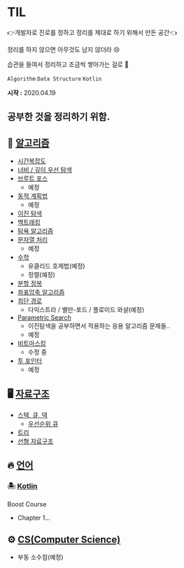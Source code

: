 # TIL

👉개발자로 진로를 정하고 정리를 제대로 하기 위해서 만든 공간👈

정리를 하지 않으면 아무것도 남지 않더라 😢

습관을 들여서 정리하고 조금씩 쌓아가는 걸로 👏

`Algorithm` `Data Structure`  `Kotlin` 

**시작 :** 2020.04.19  
## 공부한 것을 정리하기 위함. 



## 🌈 [알고리즘](https://github.com/Rurril/TIL/tree/master/Algorithm)

- [시간복잡도](https://github.com/Rurril/TIL/blob/master/Algorithm/%EC%95%8C%EA%B3%A0%EB%A6%AC%EC%A6%98%EC%9D%98%20%EC%8B%9C%EA%B0%84%20%EB%B3%B5%EC%9E%A1%EB%8F%84%20%EB%B6%84%EC%84%9D.md)
- [너비 / 깊이 우선 탐색]()
- [브루트 포스]()
  - 예정
- [동적 계획법]()
  - 예정
- [이진 탐색](https://github.com/Rurril/TIL/blob/master/Algorithm/%EC%9D%B4%EC%A7%84%ED%83%90%EC%83%89.md)
- [백트래킹](https://github.com/Rurril/TIL/blob/master/Algorithm/Backtracking.md)
- [탐욕 알고리즘](https://github.com/Rurril/TIL/blob/master/Algorithm/%EA%B7%B8%EB%A6%AC%EB%93%9C%20%EC%95%8C%EA%B3%A0%EB%A6%AC%EC%A6%98.md)
- [문자열 처리]()
  - 예정
- [수학]()
  - 유클리드 호제법(예정)
  - 정렬(예정)
- [분할 정복](https://github.com/Rurril/TIL/blob/master/Algorithm/%EB%B6%84%ED%95%A0%EC%A0%95%EB%B3%B5.md)
- [좌표압축 알고리즘](https://github.com/Rurril/TIL/blob/master/Algorithm/%EC%A2%8C%ED%91%9C%EC%95%95%EC%B6%95%EC%95%8C%EA%B3%A0%EB%A6%AC%EC%A6%98.md)
- [최단 경로](https://github.com/Rurril/TIL/blob/master/Algorithm/%EC%B5%9C%EB%8B%A8%EA%B2%BD%EB%A1%9C%EC%95%8C%EA%B3%A0%EB%A6%AC%EC%A6%98.md)
  - 다익스트라 / 벨만-포드 / 플로이드 와샬(예정)
- [Parametric Search]()
  - 이진탐색을 공부하면서 적용하는 응용 알고리즘 문제들..
  - 예정
- [비트마스킹](https://github.com/Rurril/TIL/blob/master/Algorithm/%EB%B9%84%ED%8A%B8%EB%A7%88%EC%8A%A4%ED%82%B9.md)
  - 수정 중
- [투 포인터]()
  - 예정

## 🖥 [자료구조](https://github.com/Rurril/TIL/tree/master/Data_Structure)

- [스텍, 큐, 덱](https://github.com/Rurril/TIL/blob/master/Data_Structure/StackQueueDeque.md)
  - [우선순위 큐](https://github.com/Rurril/TIL/blob/master/Data_Structure/PriorityQueue.md)
- [트리](https://github.com/Rurril/TIL/blob/master/Data_Structure/Tree.md)
- [선형 자료구조](https://github.com/Rurril/TIL/blob/master/Data_Structure/선형자료구조.md)


## 🔥 [언어]()

### 🏝 [Kotlin](https://github.com/Rurril/TIL/blob/master/Language/Kotlin/README.md)

Boost Course
- Chapter 1...


## ⚙️ [CS(Computer Science)]()

- 부동 소수점(예정)